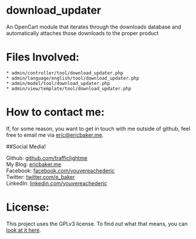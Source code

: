 download_updater
================

An OpenCart module that iterates through the downloads database and automatically attaches those downloads to the proper product

# Files Involved:

	* admin/controller/tool/download_updater.php
	* admin/language/english/tool/download_updater.php
	* admin/model/tool/download_updater.php
	* admin/view/template/tool/download_updater.php

# How to contact me:

If, for some reason, you want to get in touch with me outside of github, feel free to email me via [eric@ericbaker.me](mailto:eric@ericbaker.me).

##Social Media!

Github:   [github.com/trafficlightme](http://www.github.com/trafficlightme)  
My Blog:  [ericbaker.me](http://www.ericbaker.me "ericbaker.me")  
Facebook: [facebook.com/youvereachederic](http://www.facebook.com/youvereachederic)  
Twitter:  [twitter.com/e_baker](http://www.twitter.com/e_baker)  
LinkedIn: [linkedin.com/youvereachederic](http://www.linkedin.com/in/youvereachederic)

# License:

This project uses the GPLv3 license. To find out what that means, you can [look at it here](https://www.gnu.org/copyleft/gpl.html "GPLv3 License").
